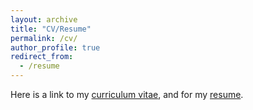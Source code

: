 ```yaml
---
layout: archive
title: "CV/Resume"
permalink: /cv/
author_profile: true
redirect_from:
  - /resume
---
```


Here is a link to my [curriculum vitae](https://github.com/ashleymaeconard/ashleymaeconard.github.io/blob/master/files/cv_conard.pdf), and for my [resume](https://github.com/ashleymaeconard/ashleymaeconard.github.io/blob/master/files/ConardResume.pdf).

<!-- <object width="400" height="500" type="application/pdf" data="files/ConardResume.pdf?#zoom=85&scrollbar=0&toolbar=0&navpanes=0">
    <p>PDF cannot be displayed.</p>
</object> -->
